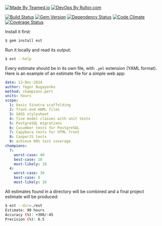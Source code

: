[![Made By Teamed.io](http://img.teamed.io/btn.svg)](http://www.teamed.io)
[![DevOps By Rultor.com](http://www.rultor.com/b/teamed/est)](http://www.rultor.com/p/teamed/est)

[![Build Status](https://travis-ci.org/teamed/est.svg)](https://travis-ci.org/teamed/est)
[![Gem Version](https://badge.fury.io/rb/est.svg)](http://badge.fury.io/rb/est)
[![Dependency Status](https://gemnasium.com/teamed/est.svg)](https://gemnasium.com/teamed/est)
[![Code Climate](http://img.shields.io/codeclimate/github/teamed/est.svg)](https://codeclimate.com/github/teamed/est)
[![Coverage Status](https://img.shields.io/coveralls/teamed/est.svg)](https://coveralls.io/r/teamed/est)

Install it first:

```bash
$ gem install est
```

Run it locally and read its output:

```bash
$ est --help
```

Every estimate should be in its own file, with `.yml` extension (YAML format).
Here is an example of an estimate file for a simple web app:

```yaml
date: 12-Dec-2014
author: Yegor Bugayenko
method: champions.pert
units: hours
scope:
  1: basic Sinatra scaffolding
  2: front-end HAML files
  3: SASS stylesheet
  4: five model classes with unit tests
  5: PostgreSQL migrations
  6: Cucumber tests for PostgreSQL
  7: Capybara tests for HTML front
  8: CasperJS tests
  9: achieve 80% test coverage
champions:
  7:
    worst-case: 40
    best-case: 10
    most-likely: 18
  4:
    worst-case: 30
    best-case: 8
    most-likely: 16
```

All estimates found in a directory will be combined and a final
project estimate will be produced:

```bash
$ est --dir=./est
Estimate: 90 hours
Accuracy (%): +300/-45
Precision (%): 6.5
```
